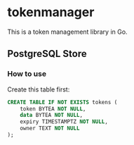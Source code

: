 # tokenmanager
This is a token management library in Go.

## PostgreSQL Store
### How to use

Create this table first:
```sql
CREATE TABLE IF NOT EXISTS tokens (
	token BYTEA NOT NULL,
	data BYTEA NOT NULL,
	expiry TIMESTAMPTZ NOT NULL,
	owner TEXT NOT NULL
);
```
